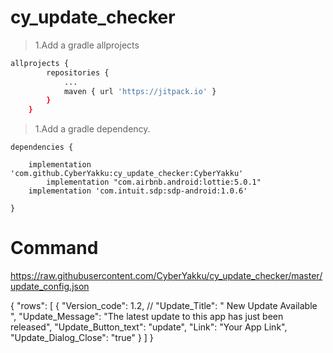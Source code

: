 # cy_update_checker


> 1.Add a gradle allprojects
```sh
allprojects {
		repositories {
			...
			maven { url 'https://jitpack.io' }
		}
	}


```
> 1.Add a gradle dependency.

	dependencies {

		implementation 'com.github.CyberYakku:cy_update_checker:CyberYakku'
    		implementation "com.airbnb.android:lottie:5.0.1"
   		implementation 'com.intuit.sdp:sdp-android:1.0.6'

	}




# Command




https://raw.githubusercontent.com/CyberYakku/cy_update_checker/master/update_config.json


{
  "rows": [
    {
      "Version_code": 1.2,  // 
      "Update_Title": " New Update Available ",
      "Update_Message": "The latest update to this app has just been released",
      "Update_Button_text": "update",
      "Link": "Your App Link",
      "Update_Dialog_Close": "true"
    }
  ]
}



